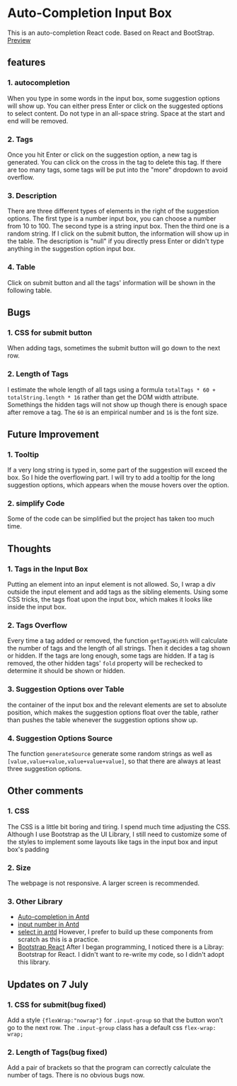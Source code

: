# Auto-Completion Input Box

This is an auto-completion React code. Based on React and BootStrap.  
[Preview](https://combo819.github.io/auto-completion/)


## features
### 1. autocompletion
When you type in some words in the input box, some suggestion options will show up. You can either press Enter or click on the suggested options to select content. Do not type in an all-space string. Space at the start and end will be removed.

### 2. Tags
Once you hit Enter or click on the suggestion option, a new tag is generated. You can click on the cross in the tag to delete this tag. If there are too many tags, some tags will be put into the "more" dropdown to avoid overflow.

### 3. Description
There are three different types of elements in the right of the suggestion options. The first type is a number input box, you can choose a number from 10 to 100. The second type is a string input box. Then the third one is a random string. If I click on the submit button, the information will show up in the table. The description is "null" if you directly press Enter or didn't type anything in the suggestion option input box.

### 4. Table
Click on submit button and all the tags' information will be shown in the following table.


## Bugs
### 1. CSS for submit button
When adding tags, sometimes the submit button will go down to the next row.

### 2. Length of Tags
I estimate the whole length of all tags using a formula `totalTags * 60 + totalString.length * 16` rather than get the DOM width attribute. Somethings the hidden tags will not show up though there is enough space after remove a tag. The `60` is an empirical number and `16` is the font size.

## Future Improvement
### 1. Tooltip
If a very long string is typed in, some part of the suggestion will exceed the box. So I hide the overflowing part. I will try to add a tooltip for the long suggestion options, which appears when the mouse hovers over the option.

### 2. simplify Code
Some of the code can be simplified but the project has taken too much time.


## Thoughts
### 1. Tags in the Input Box
Putting an element into an input element is not allowed. So, I wrap a div outside the input element and add tags as the sibling elements. Using some CSS tricks, the tags float upon the input box, which makes it looks like inside the input box.

### 2. Tags Overflow
Every time a tag added or removed, the function `getTagsWidth` will calculate the number of tags and the length of all strings. Then it decides a tag shown or hidden. If the tags are long enough, some tags are hidden. If a tag is removed, the other hidden tags' `fold` property will be rechecked to determine it should be shown or hidden.

### 3. Suggestion Options over Table
the container of the input box and the relevant elements are set to absolute position, which makes the suggestion options float over the table, rather than pushes the table whenever the suggestion options show up.

### 4. Suggestion Options Source
The function `generateSource` generate some random strings as well as `[value,value+value,value+value+value]`, so that there are always at least three suggestion options.


## Other comments
### 1. CSS
The CSS is a little bit boring and tiring. I spend much time adjusting the CSS. Although I use Bootstrap as the UI Library, I still need to customize some of the styles to implement some layouts like tags in the input box and input box's padding

### 2. Size
The webpage is not responsive. A larger screen is recommended.

### 3. Other Library
+ [Auto-completion in Antd](https://ant.design/components/auto-complete/)
+ [input number in Antd](https://ant.design/components/input-number/)
+ [select in antd](https://ant.design/components/select/#components-select-demo-select-users) However, I prefer to build up these components from scratch as this is a practice.
+ [Bootstrap React](https://react-bootstrap.github.io/getting-started/introduction) After I began programming, I noticed there is a Libray: Bootstrap for React. I didn't want to re-write my code, so I didn't adopt this library.


## Updates on 7 July
### 1. CSS for submit(bug fixed)
Add a style `{flexWrap:"nowrap"}` for `.input-group` so that the button won't go to the next row. The `.input-group` class has a default css `flex-wrap: wrap;`
### 2. Length of Tags(bug fixed)
Add a pair of brackets so that the program can correctly calculate the number of tags. There is no obvious bugs now.